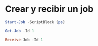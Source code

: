 # Crear y recibir un job

```PowerShell
Start-Job -ScriptBlock {ps}

Get-Job -Id 1

Receive-Job -Id 1
```
